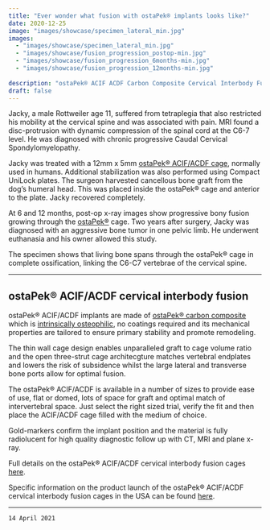 ```yaml
---
title: "Ever wonder what fusion with ostaPek® implants looks like?"
date: 2020-12-25
image: "images/showcase/specimen_lateral_min.jpg"
images: 
  - "images/showcase/specimen_lateral_min.jpg"
  - "images/showcase/fusion_progression_postop-min.jpg"
  - "images/showcase/fusion_progression_6months-min.jpg"
  - "images/showcase/fusion_progression_12months-min.jpg"
  
description: "ostaPek® ACIF ACDF Carbon Composite Cervical Interbody Fusion C6-C7 canine spine"
draft: false
---
```


Jacky, a male Rottweiler age 11, suffered from tetraplegia that also restricted his mobility at the cervical spine and was associated with pain. 
MRI found a disc-protrusion with dynamic compression of the spinal cord at the C6-7 level. 
He was diagnosed with chronic progressive Caudal Cervical Spondylomyelopathy.

<!--more-->

Jacky was treated with a 12mm x 5mm [ostaPek® ACIF/ACDF cage](https://spinenuances.com/products/acif_anterior_cervical_interbody_fusion_cage), normally used in humans. 
Additional stabilization was also performed using Compact UniLock plates. The surgeon harvested cancellous bone graft from the dog’s humeral head. 
This was placed inside the ostaPek® cage and anterior to the plate. Jacky recovered completely. 

At 6 and 12 months, post-op x-ray images show progressive bony fusion growing through the [ostaPek®](https://spinenuances.com/ostapek) cage. 
Two years after surgery, Jacky was diagnosed with an aggressive bone tumor in one pelvic limb. He underwent euthanasia and his owner allowed this study.

The specimen shows that living bone spans through the ostaPek® cage in complete ossification, linking the C6-C7 vertebrae of the cervical spine.

-----

## ostaPek® ACIF/ACDF cervical interbody fusion

ostaPek® ACIF/ACDF implants are made of [ostaPek® carbon composite](https://saps2412.github.io/sales_mktg/what_is_ostaPek_and_why.pdf) which is [intrinsically osteophilic](https://spinenuances.com/blog/ostapek_carbon_composite_part_one_biology), 
no coatings required and its mechanical properties are tailored to ensure primary stability and promote remodeling.

The thin wall cage design enables unparalleled graft to cage volume ratio and the open three-strut cage architecgture matches vertebral endplates and lowers the risk of subsidence whilst
the large lateral and transverse bone ports allow for optimal fusion.

The ostaPek® ACIF/ACDF is available in a number of sizes to provide ease of use, flat or domed, lots of space for graft and optimal match of intervertebral space. 
Just select the right sized trial, verify the fit and then place the ACIF/ACDF cage filled with the medium of choice. 

Gold-markers confirm the implant position and the material is fully radiolucent for high quality diagnostic follow up with CT, MRI and plane x-ray.

Full details on the ostaPek® ACIF/ACDF cervical interbody fusion cages [here](https://saps2412.github.io/sales_mktg/ACIF_ACDF_Cervical_Interbody_Fusion.pdf).

Specific information on the product launch of the ostaPek® ACIF/ACDF cervical interbody fusion cages in the USA can be found [here](https://spinenuances.com/blog/trabis_acif_regular_clinical_use_usa).

---

`14 April 2021`
